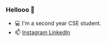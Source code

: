 ### Hellooo  👋

<ul>
 <li> 💻 I'm a second year CSE student. </li>
 <li> 📫 <a href="https://www.instagram.com/_shubhrima_/">Instagram   </a><a href="https://www.linkedin.com/in/shubhrima-jana/"> LinkedIn</a> </li>

